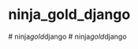 # ninja_gold_django
#   n i n j a _ g o l d _ d j a n g o  
 #   n i n j a _ g o l d _ d j a n g o  
 